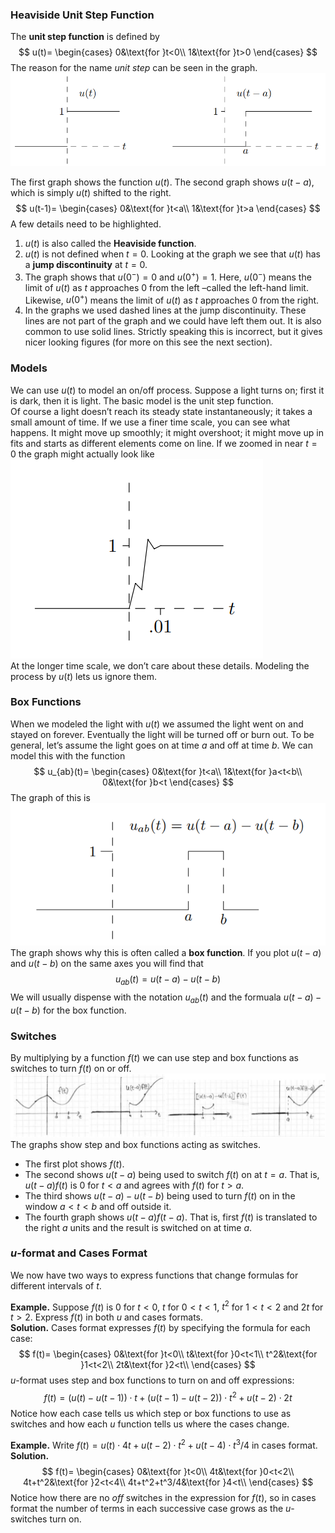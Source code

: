 ### Heaviside Unit Step Function
The **unit step function** is defined by
$$
u(t)=
\begin{cases}
0&\text{for }t<0\\
1&\text{for }t>0
\end{cases}
$$
The reason for the name *unit step* can be seen in the graph.  
![](pic250201.png)

The first graph shows the function $u(t)$. The second graph shows $u(t - a)$, which is simply $u(t)$ shifted to the right.
$$
u(t-1)=
\begin{cases}
0&\text{for }t<a\\
1&\text{for }t>a
\end{cases}
$$
A few details need to be highlighted.
1. $u(t)$ is also called the **Heaviside function**.
2. $u(t)$ is not defined when $t = 0$. Looking at the graph we see that $u(t)$ has a **jump discontinuity** at $t = 0$.
3. The graph shows that $u(0^-) = 0$ and $u(0^+) = 1$. Here, $u(0^-)$ means the limit of $u(t)$ as $t$ approaches 0 from the left –called the left-hand limit. Likewise, $u(0^+)$ means the limit of $u(t)$ as $t$ approaches 0 from the right.
4. In the graphs we used dashed lines at the jump discontinuity. These lines are not part of the graph and we could have left them out. It is also common to use solid lines. Strictly speaking this is incorrect, but it gives nicer looking figures (for more on this see the next section).

### Models
We can use $u(t)$ to model an on/off process. Suppose a light turns on; first it is dark, then it is light. The basic model is the unit step function.  
Of course a light doesn’t reach its steady state instantaneously; it takes a small amount of time. If we use a finer time scale, you can see what happens. It might move up smoothly; it might overshoot; it might move up in fits and starts as different elements come on line. If we zoomed in near $t = 0$ the graph might actually look like  
![](pic250202.png)  
At the longer time scale, we don’t care about these details. Modeling the process by $u(t)$ lets us ignore them.

### Box Functions
When we modeled the light with $u(t)$ we assumed the light went on and stayed on forever. Eventually the light will be turned off or burn out. To be general, let’s assume the light goes on at time $a$ and off at time $b$. We can model this with the function
$$
u_{ab}(t)=
\begin{cases}
0&\text{for }t<a\\
1&\text{for }a<t<b\\
0&\text{for }b<t
\end{cases}
$$
The graph of this is  
![](pic250203.png)  
The graph shows why this is often called a **box function**. If you plot $u(t - a)$ and $u(t - b)$ on the same axes you will find that
$$u_{ab}(t)=u(t-a)-u(t-b)$$
We will usually dispense with the notation $u_{ab}(t)$ and the formuala $u(t-a)-u(t-b)$ for the box function.

### Switches
By multiplying by a function $f(t)$ we can use step and box functions as switches to turn $f(t)$ on or off.  
![](pic250204.png)  
The graphs show step and box functions acting as switches.

* The first plot shows $f(t)$.
* The second shows $u(t - a)$ being used to switch $f(t)$ on at $t = a$. That is, $u(t - a)f(t)$ is 0 for $t < a$ and agrees with $f(t)$ for $t > a$.
* The third shows $u(t - a) - u(t - b)$ being used to turn $f(t)$ on in the window $a < t < b$ and off outside it.
* The fourth graph shows $u(t - a)f(t - a)$. That is, first $f(t)$ is translated to the right $a$ units and the result is switched on at time $a$.

### $u$-format and Cases Format
We now have two ways to express functions that change formulas for different intervals of $t$.

**Example.** Suppose $f(t)$ is 0 for $t < 0$, $t$ for $0 < t < 1$, $t^2$ for $1 < t < 2$ and $2t$ for $t > 2$. Express $f(t)$ in both $u$ and cases formats.  
**Solution.** Cases format expresses $f(t)$ by specifying the formula for each case:
$$
f(t)=
\begin{cases}
0&\text{for }t<0\\
t&\text{for }0<t<1\\
t^2&\text{for }1<t<2\\
2t&\text{for }2<t\\
\end{cases}
$$
$u$-format uses step and box functions to turn on and off expressions:
$$f(t) = (u(t) - u(t - 1))\cdot t + (u(t - 1) - u(t - 2)) \cdot t^2  + u(t - 2) \cdot 2t
$$
Notice how each case tells us which step or box functions to use as switches and how each $u$ function tells us where the cases change.

**Example.** Write $f(t) = u(t)\cdot 4t + u(t - 2)\cdot t^2 + u(t - 4)\cdot t^3/4$ in cases format.  
**Solution.**
$$
f(t)=
\begin{cases}
0&\text{for }t<0\\
4t&\text{for }0<t<2\\
4t+t^2&\text{for }2<t<4\\
4t+t^2+t^3/4&\text{for }4<t\\
\end{cases}
$$
Notice how there are no *off* switches in the expression for $f(t)$, so in cases format the number of terms in each successive case grows as the $u$-switches turn on.
